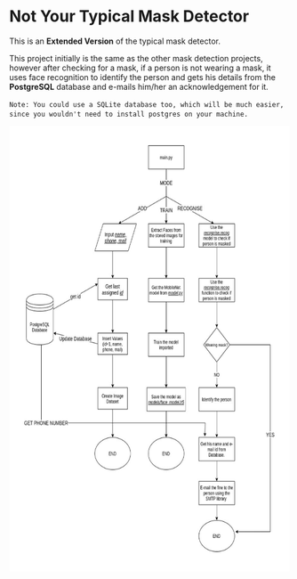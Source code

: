 # Not Your Typical Mask Detector

This is an **Extended Version** of the typical mask detector. 

This project initially is the same as the other mask detection projects, however after checking for a mask, if a person is not wearing a mask, it uses face recognition to identify the person and gets his details from the **PostgreSQL** database and e-mails him/her an acknowledgement for it.

`Note: You could use a SQLite database too, which will be much easier, since you wouldn't need to install postgres on your machine.`

<img alt="Description" width="700" height='800' src="Mask Project Flow.jpg">
